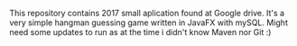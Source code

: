 This repository contains 2017 small aplication found at Google drive.
It's a very simple hangman guessing game written in JavaFX with mySQL.
Might need some updates to run as at the time i didn't know Maven nor Git :)
